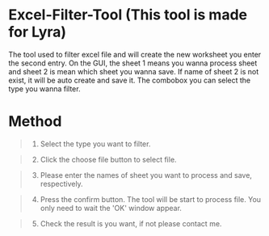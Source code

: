 # Excel-Filter-Tool (This tool is made for Lyra)

The tool used to filter excel file and will create the new worksheet you enter the second entry. 
On the GUI, the sheet 1 means you wanna process sheet and sheet 2 is mean which sheet you wanna save. 
If name of sheet 2 is not exist, it will be auto create and save it. The combobox you can select the type you wanna filter.

# Method

> 1. Select the type you want to filter.

> 2. Click the choose file button to select file.

> 3. Please enter the names of sheet you want to process and save, respectively.

> 4. Press the confirm button. The tool will be start to process file. You only need to wait the 'OK' window appear.

> 5. Check the result is you want, if not please contact me.


